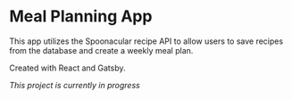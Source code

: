 # Meal Planning App

This app utilizes the Spoonacular recipe API to allow users to save recipes from the database and create a weekly meal plan.

Created with React and Gatsby.

*This project is currently in progress*
